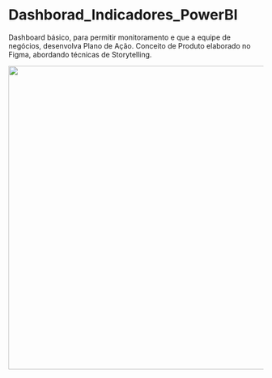 # Dashborad_Indicadores_PowerBI
Dashboard básico, para permitir monitoramento e que a equipe de negócios, desenvolva Plano de Ação.
Conceito de Produto elaborado no Figma, abordando técnicas de Storytelling.

<img src="https://github.com/michelmartinss/Dashborad_Indicadores_PowerBI/assets/31022049/14a418e7-3466-4e8e-a682-05b23cd164b5" width="600">


